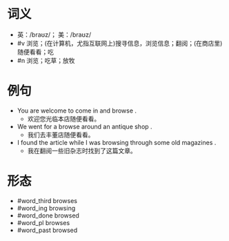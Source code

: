 # 词义
- 英：/braʊz/； 美：/braʊz/
- #v 浏览；(在计算机，尤指互联网上)搜寻信息，浏览信息；翻阅；(在商店里)随便看看；吃
- #n 浏览；吃草；放牧
# 例句
- You are welcome to come in and browse .
	- 欢迎您光临本店随便看看。
- We went for a browse around an antique shop .
	- 我们去丰董店随便看看。
- I found the article while I was browsing through some old magazines .
	- 我在翻阅一些旧杂志时找到了这篇文章。
# 形态
- #word_third browses
- #word_ing browsing
- #word_done browsed
- #word_pl browses
- #word_past browsed
